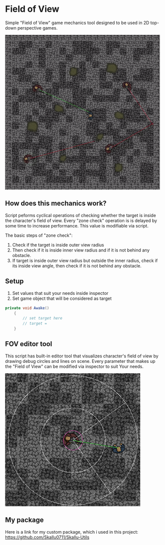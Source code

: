 # Field of View
Simple "Field of View" game mechanics tool designed to be used in 2D top-down perspective games.

<img src="images/project.gif">

## How does this mechanics work?
Script peforms cyclical operations of checking whether the target is inside the character's field of view.
Every "zone check" operation is is delayed by some time to increase performance. This value is modifiable via script.

The basic steps of "zone check":
1. Check if the target is inside outer view radius
2. Then check if it is inside inner view radius and if it is not behind any obstacle.
3. If target is inside outer view radius but outside the inner radius, check if its inside view angle, then check if it is not behind any obstacle.

## Setup
1. Set values that suit your needs inside inspector
2. Set game object that will be considered as target
```csharp
private void Awake()
    {
        // set target here
        // target = 
    }
```

## FOV editor tool
This script has built-in editor tool that visualizes character's field of view by drawing debug circles and lines on scene.
Every parameter that makes up the "Field of View" can be modified via inspector to suit Your needs.

<img src="images/fov_handles.png">

## My package
Here is a link for my custom package, which i used in this project:
https://github.com/Skallu0711/Skallu-Utils

